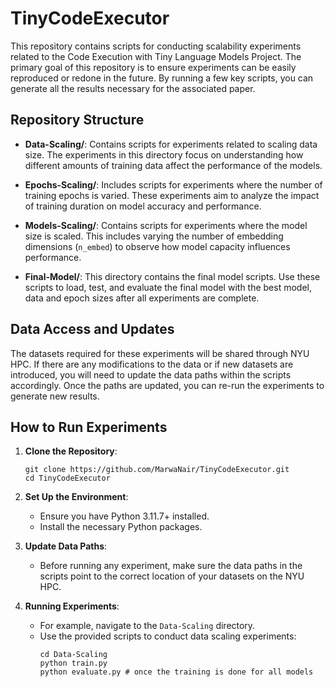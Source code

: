# TinyCodeExecutor

This repository contains scripts for conducting scalability experiments related to the Code Execution with Tiny Language Models Project. The primary goal of this repository is to ensure experiments can be easily reproduced or redone in the future. By running a few key scripts, you can generate all the results necessary for the associated paper.

## Repository Structure

- **Data-Scaling/**: Contains scripts for experiments related to scaling data size. The experiments in this directory focus on understanding how different amounts of training data affect the performance of the models.
  
- **Epochs-Scaling/**: Includes scripts for experiments where the number of training epochs is varied. These experiments aim to analyze the impact of training duration on model accuracy and performance.
  
- **Models-Scaling/**: Contains scripts for experiments where the model size is scaled. This includes varying the number of embedding dimensions (`n_embed`) to observe how model capacity influences performance.

- **Final-Model/**: This directory contains the final model scripts. Use these scripts to load, test, and evaluate the final model with the best model, data and epoch sizes after all experiments are complete.


## Data Access and Updates

The datasets required for these experiments will be shared through NYU HPC. If there are any modifications to the data or if new datasets are introduced, you will need to update the data paths within the scripts accordingly. Once the paths are updated, you can re-run the experiments to generate new results.

## How to Run Experiments

1. **Clone the Repository**:
   ```
   git clone https://github.com/MarwaNair/TinyCodeExecutor.git
   cd TinyCodeExecutor
   ```

2. **Set Up the Environment**:
   - Ensure you have Python 3.11.7+ installed.
   - Install the necessary Python packages.

3. **Update Data Paths**:
   - Before running any experiment, make sure the data paths in the scripts point to the correct location of your datasets on the NYU HPC.

4. **Running Experiments**:
   - For example, navigate to the `Data-Scaling` directory.
   - Use the provided scripts to conduct data scaling experiments:
     ```
     cd Data-Scaling
     python train.py
     python evaluate.py # once the training is done for all models
     ```
